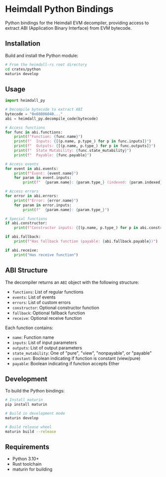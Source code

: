 # Heimdall Python Bindings

Python bindings for the Heimdall EVM decompiler, providing access to extract ABI (Application Binary Interface) from EVM bytecode.

## Installation

Build and install the Python module:

```bash
# From the heimdall-rs root directory
cd crates/python
maturin develop
```

## Usage

```python
import heimdall_py

# Decompile bytecode to extract ABI
bytecode = "0x60806040..."
abi = heimdall_py.decompile_code(bytecode)

# Access functions
for func in abi.functions:
    print(f"Function: {func.name}")
    print(f"  Inputs: {[(p.name, p.type_) for p in func.inputs]}")
    print(f"  Outputs: {[(p.name, p.type_) for p in func.outputs]}")
    print(f"  State Mutability: {func.state_mutability}")
    print(f"  Payable: {func.payable}")

# Access events
for event in abi.events:
    print(f"Event: {event.name}")
    for param in event.inputs:
        print(f"  {param.name}: {param.type_} (indexed: {param.indexed})")

# Access errors
for error in abi.errors:
    print(f"Error: {error.name}")
    for param in error.inputs:
        print(f"  {param.name}: {param.type_}")

# Special functions
if abi.constructor:
    print(f"Constructor inputs: {[(p.name, p.type_) for p in abi.constructor.inputs]}")

if abi.fallback:
    print(f"Has fallback function (payable: {abi.fallback.payable})")

if abi.receive:
    print("Has receive function")
```

## ABI Structure

The decompiler returns an `ABI` object with the following structure:

- `functions`: List of regular functions
- `events`: List of events
- `errors`: List of custom errors
- `constructor`: Optional constructor function
- `fallback`: Optional fallback function
- `receive`: Optional receive function

Each function contains:
- `name`: Function name
- `inputs`: List of input parameters
- `outputs`: List of output parameters
- `state_mutability`: One of "pure", "view", "nonpayable", or "payable"
- `constant`: Boolean indicating if function is constant (view/pure)
- `payable`: Boolean indicating if function accepts Ether

## Development

To build the Python bindings:

```bash
# Install maturin
pip install maturin

# Build in development mode
maturin develop

# Build release wheel
maturin build --release
```

## Requirements

- Python 3.10+
- Rust toolchain
- maturin for building